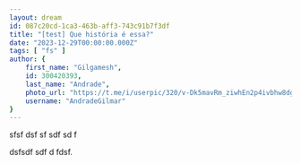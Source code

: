 ```yaml
---
layout: dream
id: 087c20cd-1ca3-463b-aff3-743c91b7f3df
title: "[test] Que história é essa?"
date: "2023-12-29T00:00:00.000Z"
tags: [ "fs" ]
author: {
    first_name: "Gilgamesh",
    id: 300420393,
    last_name: "Andrade",
    photo_url: "https://t.me/i/userpic/320/v-Dk5mavRm_ziwhEn2p4ivbhw8dgHZhZoiCQcIIZnEU.jpg",
    username: "AndradeGilmar"
}
---
```


sfsf dsf
sf
sdf
sd
f


dsfsdf
sdf
d
fdsf.
